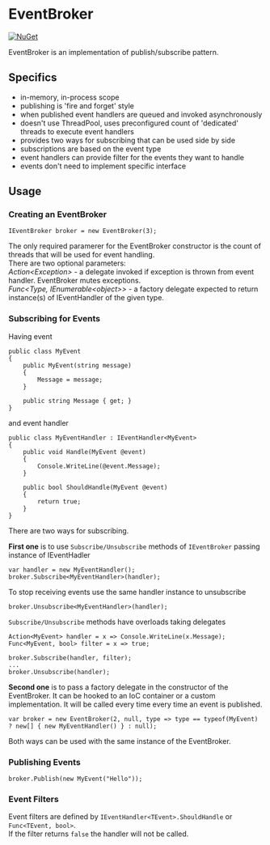 # EventBroker
[![NuGet](https://img.shields.io/nuget/v/M.EventBroker.svg)](https://www.nuget.org/packages/M.EventBroker/1.0.0)  

EventBroker is an implementation of publish/subscribe pattern.  

## Specifics

- in-memory, in-process scope
- publishing is 'fire and forget' style  
- when published event handlers are queued and invoked asynchronously
- doesn't use ThreadPool, uses preconfigured count of 'dedicated' threads to execute event handlers
- provides two ways for subscribing that can be used side by side
- subscriptions are based on the event type
- event handlers can provide filter for the events they want to handle  
- events don't need to implement specific interface

## Usage

### Creating an EventBroker  

	IEventBroker broker = new EventBroker(3);
  
The only required paramerer for the EventBroker constructor is the count of threads that will be used for event handling.  
There are two optional parameters:  
*Action&lt;Exception&gt;* - a delegate invoked if exception is thrown from event handler. EventBroker mutes exceptions.  
*Func&lt;Type, IEnumerable&lt;object&gt;&gt;* - a factory delegate expected to return instance(s) of IEventHandler of the given type.  

### Subscribing for Events

Having event
  
    public class MyEvent
    {
        public MyEvent(string message)
        {
            Message = message;
        }

        public string Message { get; }
    }

and event handler  

    public class MyEventHandler : IEventHandler<MyEvent>
    {
        public void Handle(MyEvent @event)
        {
            Console.WriteLine(@event.Message);
        }

        public bool ShouldHandle(MyEvent @event)
        {
            return true;
        }
    }

There are two ways for subscribing.  

**First one** is to use `Subscribe/Unsubscribe` methods of `IEventBroker` passing instance of IEventHadler
	
	var handler = new MyEventHandler();
	broker.Subscribe<MyEventHandler>(handler);

To stop receiving events use the same handler instance to unsubscribe

	broker.Unsubscribe<MyEventHandler>(handler);

`Subscribe/Unsubscribe` methods have overloads taking delegates  

	Action<MyEvent> handler = x => Console.WriteLine(x.Message);
	Func<MyEvent, bool> filter = x => true;
	
	broker.Subscribe(handler, filter);
	...
	broker.Unsubscribe(handler);
 
**Second one** is to pass a factory delegate in the constructor of the EventBroker. It can be hooked to an IoC container or a custom implementation. It will be called every time every time an event is published.

	var broker = new EventBroker(2, null, type => type == typeof(MyEvent) ? new[] { new MyEventHandler() } : null);	
Both ways can be used with the same instance of the EventBroker.

### Publishing Events

	broker.Publish(new MyEvent("Hello"));
 

### Event Filters

Event filters are defined by `IEventHandler<TEvent>.ShouldHandle` or `Func<TEvent, bool>`.  
If the filter returns `false` the handler will not be called. 
